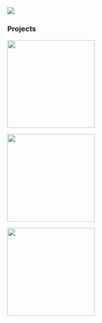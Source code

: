<img src="https://img.cjx.io/hlbanner.png">

### Projects

<a href="https://github.com/statping/statping"><img width="200" src="https://assets.statping.com/banner.png"></a>

<a href="https://coinapp.io/"><img width="200" src="https://coinapp.io/images/banner.png"></a>

<a href="https://tokenbalance.com/"><img width="200" src="https://tokenbalance.com/images/lgheader.jpg"></a>
